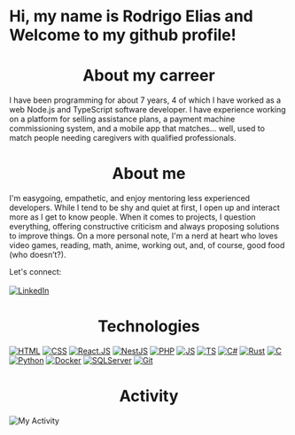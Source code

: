 <h1>Hi, my name is Rodrigo Elias and Welcome to my github profile! </h1>

<h1 align="center">About my carreer</h1>
<p>
I have been programming for about 7 years, 4 of which I have worked as a web Node.js and TypeScript software developer. I have experience working on a platform for selling assistance plans, a payment machine commissioning system, and a mobile app that matches... well, used to match people needing caregivers with qualified professionals.
</p>

<h1 align="center">About me</h1>
<p>
I'm easygoing, empathetic, and enjoy mentoring less experienced developers. While I tend to be shy and quiet at first, I open up and interact more as I get to know people.
When it comes to projects, I question everything, offering constructive criticism and always proposing solutions to improve things.
On a more personal note, I'm a nerd at heart who loves video games, reading, math, anime, working out, and, of course, good food (who doesn’t?).
</p>

Let's connect:
<br><br>
[![LinkedIn](https://img.shields.io/badge/LinkedIn-0077B5?style=for-the-badge&logo=linkedin&logoColor=white)](https://www.linkedin.com/in/rodrigo-elias-b37a351a3/)

<h1 align="center">Technologies</h1>

[![HTML](https://img.shields.io/badge/HTML-E96228?style=for-the-badge&logo=html5&logoColor=white)](https://developer.mozilla.org/en-US/docs/Web/HTML)
[![CSS](https://img.shields.io/badge/CSS3-1572B6?style=for-the-badge&logo=css3&logoColor=white)](https://developer.mozilla.org/en-US/docs/Web/CSS)
[![React.JS](https://img.shields.io/badge/ReactJS-61DAFB?style=for-the-badge&logo=react&logoColor=white)](https://react.dev/learn)
[![NestJS](https://img.shields.io/badge/NestJs-E0234E?style=for-the-badge&logo=NestJs&logoColor=white)](https://docs.nestjs.com/)
[![PHP](https://img.shields.io/badge/PHP-777BB4?style=for-the-badge&logo=php&logoColor=white)](https://www.php.net/docs.php)
[![JS](https://img.shields.io/badge/JavaScript-F7DF1E?style=for-the-badge&logo=javascript&logoColor=white)](https://developer.mozilla.org/en-US/docs/Web/JavaScript)
[![TS](https://img.shields.io/badge/TypeScript-3178C6?style=for-the-badge&logo=typescript&logoColor=white)](https://www.typescriptlang.org/docs/)
[![C#](https://img.shields.io/badge/CSharp-99CC00?style=for-the-badge&logo=sharp&logoColor=white)](https://learn.microsoft.com/en-us/dotnet/csharp/)
[![Rust](https://img.shields.io/badge/Rust-FFFFFF?style=for-the-badge&logo=rust&logoColor=black)](https://doc.rust-lang.org/book/)
[![C](https://img.shields.io/badge/C-A8B9CC?style=for-the-badge&logo=c&logoColor=white)](https://devdocs.io/c/)
[![Python](https://img.shields.io/badge/Python-3776AB?style=for-the-badge&logo=python&logoColor=white)](https://docs.python.org/3/)
[![Docker](https://img.shields.io/badge/Docker-2496ED?style=for-the-badge&logo=docker&logoColor=white)](https://docs.docker.com/)
[![SQLServer](https://img.shields.io/badge/SqlServer-F32C1E?style=for-the-badge)](https://learn.microsoft.com/en-us/sql/?view=sql-server-ver15)
[![Git](https://img.shields.io/badge/Git-F05032?style=for-the-badge&logo=git&logoColor=white)](https://git-scm.com/doc)

<h1 align="center">Activity</h1>

![My Activity](https://github-readme-stats.vercel.app/api?username=RodrigoEliasP&show_icons=true&hide_title=true&count_private=true&theme=radical)
